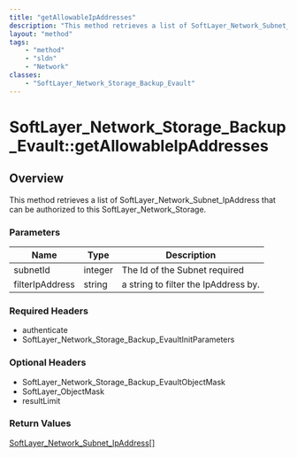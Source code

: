 ```yaml
---
title: "getAllowableIpAddresses"
description: "This method retrieves a list of SoftLayer_Network_Subnet_IpAddress that can be authorized to this SoftLayer_Network_Stor... "
layout: "method"
tags:
    - "method"
    - "sldn"
    - "Network"
classes:
    - "SoftLayer_Network_Storage_Backup_Evault"
---
```

# SoftLayer_Network_Storage_Backup_Evault::getAllowableIpAddresses
## Overview 
This method retrieves a list of SoftLayer_Network_Subnet_IpAddress that can be authorized to this SoftLayer_Network_Storage. 

### Parameters 
|Name | Type | Description |
| --- | --- | --- |
|subnetId| integer| The Id of the Subnet required|
|filterIpAddress| string| a string to filter the IpAddress by.|


### Required Headers
* authenticate
* SoftLayer_Network_Storage_Backup_EvaultInitParameters

### Optional Headers
* SoftLayer_Network_Storage_Backup_EvaultObjectMask
* SoftLayer_ObjectMask
* resultLimit

### Return Values
<a href='/reference/datatypes/SoftLayer_Network_Subnet_IpAddress'>SoftLayer_Network_Subnet_IpAddress[] </a>

